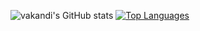 ![vakandi's GitHub stats](https://github-readme-stats.vercel.app/api?username=vakandi&count_private=true&show_icons=true&theme=shades-of-purple)
[![Top Languages](https://github-readme-stats.vercel.app/api/top-langs/?username=vakandi&theme=shades-of-purple&show_icons=true)](https://github.com/anuraghazra/github-readme-stats)
